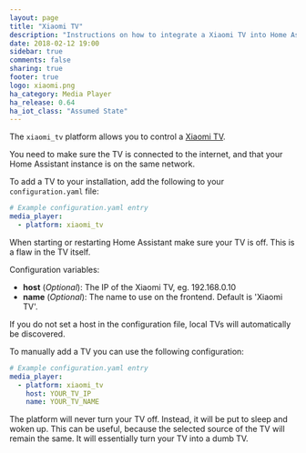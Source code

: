 ```yaml
---
layout: page
title: "Xiaomi TV"
description: "Instructions on how to integrate a Xiaomi TV into Home Assistant."
date: 2018-02-12 19:00
sidebar: true
comments: false
sharing: true
footer: true
logo: xiaomi.png
ha_category: Media Player
ha_release: 0.64
ha_iot_class: "Assumed State"
---
```


The `xiaomi_tv` platform allows you to control a [Xiaomi TV](http://www.mi.com/en/mitv3s/65flat/).

You need to make sure the TV is connected to the internet, and that your Home Assistant instance is on the same network.

To add a TV to your installation, add the following to your `configuration.yaml` file:

```yaml
# Example configuration.yaml entry
media_player:
  - platform: xiaomi_tv
```

<p class='note warning'>
When starting or restarting Home Assistant make sure your TV is off. This is a flaw in the TV itself.
</p>

Configuration variables:

- **host** (*Optional*): The IP of the Xiaomi TV, eg. 192.168.0.10
- **name** (*Optional*): The name to use on the frontend. Default is 'Xiaomi TV'.

If you do not set a host in the configuration file, local TVs will automatically be discovered.

To manually add a TV you can use the following configuration:

```yaml
# Example configuration.yaml entry
media_player:
  - platform: xiaomi_tv
    host: YOUR_TV_IP
    name: YOUR_TV_NAME
```

<p class='note info'>
The platform will never turn your TV off. Instead, it will be put to sleep and woken up. This can be useful, because the selected source of the TV will remain the same. It will essentially turn your TV into a dumb TV.
</p>
